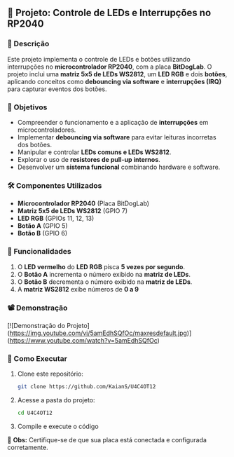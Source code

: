 ## 🚀 Projeto: Controle de LEDs e Interrupções no RP2040  

### 📌 Descrição  
Este projeto implementa o controle de LEDs e botões utilizando interrupções no **microcontrolador RP2040**, com a placa **BitDogLab**. O projeto inclui uma **matriz 5x5 de LEDs WS2812**, um **LED RGB** e dois **botões**, aplicando conceitos como **debouncing via software** e **interrupções (IRQ)** para capturar eventos dos botões.  

### 🎯 Objetivos  
- Compreender o funcionamento e a aplicação de **interrupções** em microcontroladores.  
- Implementar **debouncing via software** para evitar leituras incorretas dos botões.  
- Manipular e controlar **LEDs comuns e LEDs WS2812**.  
- Explorar o uso de **resistores de pull-up internos**.  
- Desenvolver um **sistema funcional** combinando hardware e software.  

### 🛠 Componentes Utilizados  
- **Microcontrolador RP2040** (Placa BitDogLab)  
- **Matriz 5x5 de LEDs WS2812** (GPIO 7)  
- **LED RGB** (GPIOs 11, 12, 13)  
- **Botão A** (GPIO 5)  
- **Botão B** (GPIO 6)  

### 🔧 Funcionalidades  
1. O **LED vermelho** do **LED RGB** pisca **5 vezes por segundo**.  
2. O **Botão A** incrementa o número exibido na **matriz de LEDs**.  
3. O **Botão B** decrementa o número exibido na **matriz de LEDs**.  
4. A **matriz WS2812** exibe números de **0 a 9**

### 📽 Demonstração  
[![Demonstração do Projeto]
(https://img.youtube.com/vi/5amEdhSQfOc/maxresdefault.jpg)]
(https://www.youtube.com/watch?v=5amEdhSQfOc)

### 🚀 Como Executar  
1. Clone este repositório:  
   ```bash
   git clone https://github.com/KaianS/U4C4OT12
   ```
2. Acesse a pasta do projeto:  
   ```bash
   cd U4C4OT12
   ```
3. Compile e execute o código

📌 **Obs:** Certifique-se de que sua placa está conectada e configurada corretamente.  

